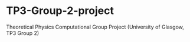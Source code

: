 # TP3-Group-2-project
Theoretical Physics Computational Group Project (University of Glasgow, TP3 Group 2)
